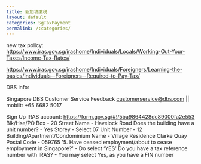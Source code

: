 ```yaml
---
title: 新加坡缴税
layout: default
categories: SgTaxPayment
permalink: /:categories/
---
```


new tax policy: https://www.iras.gov.sg/irashome/Individuals/Locals/Working-Out-Your-Taxes/Income-Tax-Rates/

https://www.iras.gov.sg/irashome/Individuals/Foreigners/Learning-the-basics/Individuals--Foreigners--Required-to-Pay-Tax/

DBS info:

Singapore DBS Customer Service Feedback <customerservice@dbs.com> || mobilt: +65 6682 5017


Sign Up IRAS account: https://form.gov.sg/#!/5ba9864428dc89000fa2e553    
Blk/Hse/PO Box - 20
Street Name - Havelock Road
Does the building have a unit number? - Yes
Storey - Select 07
Unit Number - 12
Building/Apartment/Condominium Name - Village Residence Clarke Quay
Postal Code - 059765
'5. Have ceased employment/about to cease employment in Singapore?' - Do select ‘YES'
Do you have a tax reference number with IRAS? - You may select Yes, as you have a FIN number
